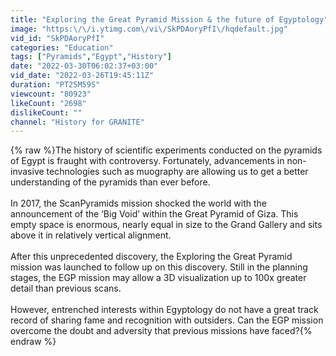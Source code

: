```yaml
---
title: "Exploring the Great Pyramid Mission & the future of Egyptology"
image: "https:\/\/i.ytimg.com\/vi\/SkPDAoryPfI\/hqdefault.jpg"
vid_id: "SkPDAoryPfI"
categories: "Education"
tags: ["Pyramids","Egypt","History"]
date: "2022-03-30T06:02:37+03:00"
vid_date: "2022-03-26T19:45:11Z"
duration: "PT25M59S"
viewcount: "80923"
likeCount: "2698"
dislikeCount: ""
channel: "History for GRANITE"
---
```

{% raw %}The history of scientific experiments conducted on the pyramids of Egypt is fraught with controversy. Fortunately, advancements in non-invasive technologies such as muography are allowing us to get a better understanding of the pyramids than ever before.<br /><br />In 2017, the ScanPyramids mission shocked the world with the announcement of the ‘Big Void’ within the Great Pyramid of Giza. This empty space is enormous, nearly equal in size to the Grand Gallery and sits above it in relatively vertical alignment.<br /><br />After this unprecedented discovery, the Exploring the Great Pyramid mission was launched to follow up on this discovery. Still in the planning stages, the EGP mission may allow a 3D visualization up to 100x greater detail than previous scans.<br /><br />However, entrenched interests within Egyptology do not have a great track record of sharing fame and recognition with outsiders. Can the EGP mission overcome the doubt and adversity that previous missions have faced?{% endraw %}
